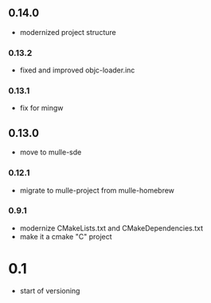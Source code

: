 ## 0.14.0

* modernized project structure


### 0.13.2

* fixed and improved objc-loader.inc

### 0.13.1

* fix for mingw

## 0.13.0

* move to mulle-sde


### 0.12.1

* migrate to mulle-project from mulle-homebrew

### 0.9.1

* modernize CMakeLists.txt and CMakeDependencies.txt
* make it a cmake "C" project

# 0.1

* start of versioning
